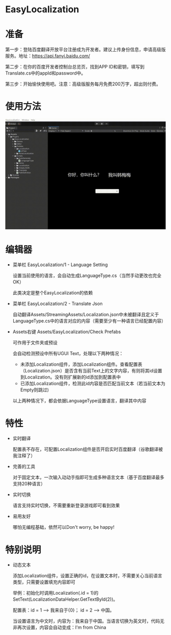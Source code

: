 # EasyLocalization

# 准备

第一步：登陆百度翻译开放平台注册成为开发者。建议上传身份信息，申请高级版服务。地址：https://api.fanyi.baidu.com/

第二步：在你的百度开发者控制台总览页，找到APP ID和密钥，填写到Translate.cs中的appId和password中。

第三步：开始愉快使用吧。注意：高级版服务每月免费200万字，超出则付费。


# 使用方法

![image](https://github.com/xiangxiang1018/EasyLocalization/blob/master/Help/HowToUse.gif)

# 编辑器

- 菜单栏 EasyLocalization/1 - Language Setting

  设置当前使用的语言，会自动生成LanguageType.cs（当然手动更改也完全OK）
  
  此类决定是整个EasyLocalization的依赖
  
- 菜单栏 EasyLocalization/2 - Translate Json
  
  自动翻译Assets/StreamingAssets/Localization.json中未被翻译且定义于LanguageType.cs中的语言对应的内容（需要至少有一种语言已经配置内容）
  
* Assets右键 Assets/EasyLocalization/Check Prefabs

   可作用于文件夹或预设
   
   会自动检测预设中所有UGUI Text，处理以下两种情况：
  - 未添加Localization组件，添加Localization组件。查看配置表（Localization.json）是否含有当前Text上的文字内容，有则将其id设置到Localization。没有则扩展新的id添加到配置表中
  - 已添加Localization组件，检测此id内容是否匹配当前文本（若当前文本为Empty则跳过)
   
   以上两种情况下，都会依据LanguageType设置语言，翻译其中内容
   
 # 特性
 
 - 实时翻译
 
    配置表不存在，可配置Localization组件是否开启实时百度翻译（谷歌翻译被我注释了）
    
 - 完善的工具
 
    对于固定文本，一次输入动动手指即可生成多种语言文本（基于百度翻译最多支持20种语言）
    
 - 实时切换
 
    语言支持实时切换，不需要重新登录游戏即可看到效果
    
 - 易用友好
 
    哪怕无编程基础，依然可以Don't worry, be happy!

 # 特别说明
 
 - 动态文本
 
   添加Localization组件，设置正确的id，在设置文本时，不需要关心当前语言类型，只需要设置填充内容即可
 
   举例：初始化时调用Localization(.id = 1)的SetText(LocalizationDataHelper.GetTextById(2))。
   
   配置表：id = 1 --> 我来自于{0}； id = 2 --> 中国。 
   
   当设置语言为中文时，内容为：我来自于中国。当语言切换为英文时，代码无非再次设置，内容会自动变成：I'm from China
